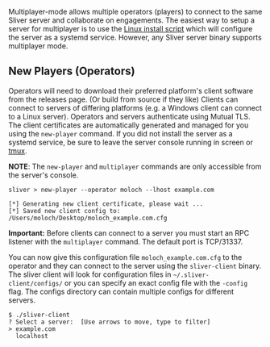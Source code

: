 Multiplayer-mode allows multiple operators (players) to connect to the same Sliver server and collaborate on engagements. The easiest way to setup a server for multiplayer is to use the [Linux install script](https://github.com/BishopFox/sliver/wiki/Linux-Install-Script) which will configure the server as a systemd service. However, any Sliver server binary supports multiplayer mode.

## New Players (Operators)

Operators will need to download their preferred platform's client software from the releases page. (Or build from source if they like) Clients can connect to servers of differing platforms (e.g. a Windows client can connect to a Linux server). Operators and servers authenticate using Mutual TLS. The client certificates are automatically generated and managed for you using the `new-player` command. If you did not install the server as a systemd service, be sure to leave the server console running in screen or [tmux](https://github.com/tmux/tmux).


__NOTE__: The `new-player` and `multiplayer` commands are only accessible from the server's console.

```
sliver > new-player --operator moloch --lhost example.com

[*] Generating new client certificate, please wait ...
[*] Saved new client config to: /Users/moloch/Desktop/moloch_example.com.cfg
```

__Important:__ Before clients can connect to a server you must start an RPC listener with the `multiplayer` command. The default port is TCP/31337.

You can now give this configuration file `moloch_example.com.cfg` to the operator and they can connect to the server using the `sliver-client` binary. The sliver client will look for configuration files in `~/.sliver-client/configs/` or you can specify an exact config file with the `-config` flag. The configs directory can contain multiple configs for different servers.

```
$ ./sliver-client
? Select a server:  [Use arrows to move, type to filter]
> example.com
  localhost
```